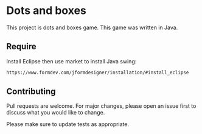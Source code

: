 # Dots and boxes

This project is dots and boxes game. This game was written in Java.

## Require

Install Eclipse then use market to install Java swing:

```bash
https://www.formdev.com/jformdesigner/installation/#install_eclipse
```

## Contributing
Pull requests are welcome. For major changes, please open an issue first to discuss what you would like to change.

Please make sure to update tests as appropriate.

